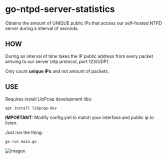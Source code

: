 # go-ntpd-server-statistics
Obtains the amount of UNIQUE public IPs that access our self-hosted NTPD server during a interval of seconds.

## HOW
During an interval of time takes the IP public address from every packet arriving to our server (ntp protocol, port 123/UDP). 

Only count **unique IPs** and not amount of packets.

## USE
Requires install LibPcap development libs:

```
apt install libpcap-dev
```

**IMPORTANT:** Modify config.yml to match your interface and public ip to listen. 

Just run the thing:

```
go run main.go
````

![imagen](https://github.com/nireitdev/go-ntpd-server-statistics/assets/85206635/bc78f046-63b2-4452-a4d4-6a2f518a71bd)

